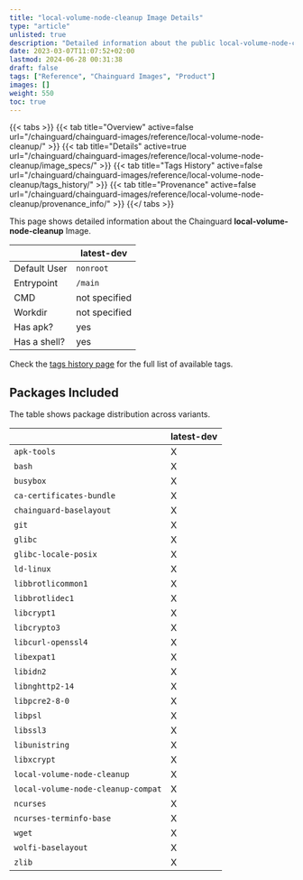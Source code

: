 ```yaml
---
title: "local-volume-node-cleanup Image Details"
type: "article"
unlisted: true
description: "Detailed information about the public local-volume-node-cleanup Chainguard Image."
date: 2023-03-07T11:07:52+02:00
lastmod: 2024-06-28 00:31:38
draft: false
tags: ["Reference", "Chainguard Images", "Product"]
images: []
weight: 550
toc: true
---
```


{{< tabs >}}
{{< tab title="Overview" active=false url="/chainguard/chainguard-images/reference/local-volume-node-cleanup/" >}}
{{< tab title="Details" active=true url="/chainguard/chainguard-images/reference/local-volume-node-cleanup/image_specs/" >}}
{{< tab title="Tags History" active=false url="/chainguard/chainguard-images/reference/local-volume-node-cleanup/tags_history/" >}}
{{< tab title="Provenance" active=false url="/chainguard/chainguard-images/reference/local-volume-node-cleanup/provenance_info/" >}}
{{</ tabs >}}

This page shows detailed information about the Chainguard **local-volume-node-cleanup** Image.

|              | latest-dev    |
|--------------|---------------|
| Default User | `nonroot`     |
| Entrypoint   | `/main`       |
| CMD          | not specified |
| Workdir      | not specified |
| Has apk?     | yes           |
| Has a shell? | yes           |

Check the [tags history page](/chainguard/chainguard-images/reference/local-volume-node-cleanup/tags_history/) for the full list of available tags.

## Packages Included
The table shows package distribution across variants.

|                                    | latest-dev |
|------------------------------------|------------|
| `apk-tools`                        | X          |
| `bash`                             | X          |
| `busybox`                          | X          |
| `ca-certificates-bundle`           | X          |
| `chainguard-baselayout`            | X          |
| `git`                              | X          |
| `glibc`                            | X          |
| `glibc-locale-posix`               | X          |
| `ld-linux`                         | X          |
| `libbrotlicommon1`                 | X          |
| `libbrotlidec1`                    | X          |
| `libcrypt1`                        | X          |
| `libcrypto3`                       | X          |
| `libcurl-openssl4`                 | X          |
| `libexpat1`                        | X          |
| `libidn2`                          | X          |
| `libnghttp2-14`                    | X          |
| `libpcre2-8-0`                     | X          |
| `libpsl`                           | X          |
| `libssl3`                          | X          |
| `libunistring`                     | X          |
| `libxcrypt`                        | X          |
| `local-volume-node-cleanup`        | X          |
| `local-volume-node-cleanup-compat` | X          |
| `ncurses`                          | X          |
| `ncurses-terminfo-base`            | X          |
| `wget`                             | X          |
| `wolfi-baselayout`                 | X          |
| `zlib`                             | X          |

